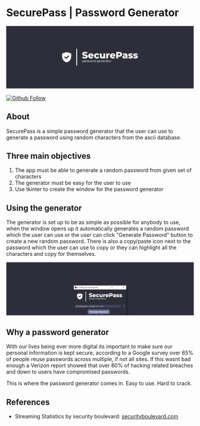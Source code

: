# SecurePass | Password Generator

![Readme banner image](./static/githubbanner.png)

<a href="https://github.com/KieronJenkins" target="_blank"><img src="https://img.shields.io/github/followers/kieronjenkins?label=Follow&style=social" alt="Github Follow"></a>

## About
SecurePass is a simple password generator that the user can use to generate a password using random characters from the ascii database.

## Three main objectives
1. The app must be able to generate a random password from given set of characters
2. The generator must be easy for the user to use 
3. Use tkinter to create the window for the password generator

## Using the generator
The generator is set up to be as simple as possible for anybody to use, when the window opens up it automatically generates a random password which the user can use or the user can click "Generate Password" button to create a new random password.
There is also a copy/paste icon next to the password which the user can use to copy or they can highlight all the characters and copy for themselves.

![Readme banner image](./static/githubapp.png)

## Why a password generator
With our lives being ever more digital its important to make sure our personal information is kept secure, according to a Google survey over 65% of people reuse passwords across multiple, if not all sites. If this wasnt bad enough a Verizon report showed that over 80% of hacking related breaches and down to users have compromised passwords.

This is where the password generator comes in. Easy to use. Hard to crack.

## References
- Streaming Statistics by security boulevard: [securityboulevard.com](https://securityboulevard.com/2020/04/8-scary-statistics-about-the-password-reuse-problem/)
